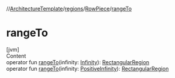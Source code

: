 //[ArchitectureTemplate](../../index.md)/[regions](../index.md)/[RowPiece](index.md)/[rangeTo](range-to.md)



# rangeTo  
[jvm]  
Content  
operator fun [rangeTo](range-to.md)(infinity: [Infinity](../../extensions/-infinity/index.md)): [RectangularRegion](../-rectangular-region/index.md)  
operator fun [rangeTo](range-to.md)(infinity: [PositiveInfinity](../../extensions/-positive-infinity/index.md)): [RectangularRegion](../-rectangular-region/index.md)  



